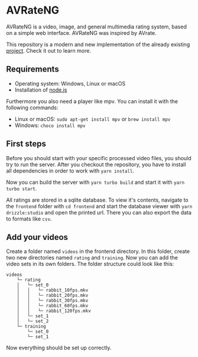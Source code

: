 # AVRateNG

AVRateNG is a video, image, and general multimedia rating system, based on a simple web interface. AVRateNG was inspired by AVrate.

This repository is a modern and new implementation of the already existing [project](https://github.com/Telecommunication-Telemedia-Assessment/avrateNG/tree/master). Check it out to learn more.

## Requirements

- Operating system: Windows, Linux or macOS
- Installation of [node.js](https://nodejs.org/de)

Furthermore you also need a player like mpv. You can install it with the following commands:
- Linux or macOS: `sudo apt-get install mpv` or `brew install mpv`
- Windows: `choco install mpv`

## First steps

Before you should start with your specific processed video files, you should try to run the server. After you checkout the repository, you have to install all dependencies in order to work with `yarn install`.

Now you can build the server with `yarn turbo build` and start it with `yarn turbo start`.

All ratings are stored in a sqlite database. To view it's contents, navigate to the `frontend` folder with `cd frontend` and start the database viewer with `yarn drizzle:studio` and open the printed url. There you can also export the data to formats like `csv`.

## Add your videos

Create a folder named `videos` in the frontend directory. In this folder, create two new directories named `rating` and `training`. Now you can add the video sets in its own folders. The folder structure could look like this: 

```
videos
    └─ rating
    │   └─ set_0
    │   │   └─ rabbit_10fps.mkv
    │   │   └─ rabbit_20fps.mkv
    │   │   └─ rabbit_30fps.mkv
    │   │   └─ rabbit_60fps.mkv
    │   │   └─ rabbit_120fps.mkv
    │   └─ set_1
    │   └─ set_2
    └─ training
        └─ set_0
        └─ set_1
```

Now everything should be set up correctly.
